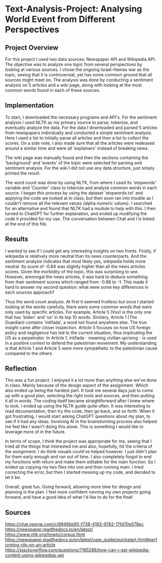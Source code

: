 # Text-Analysis-Project: Analysing World Event from Different Perspectives

## Project Overview

For this project I used two data sources: Newspaper API and Wikipedia API. The objective was to analyze one topic from several perspectives by looking at various sources. I chose the ongoing Israel-Hamas war as the topic, seeing that it is controversial, yet has some common ground that all sources might meet on. The analysis was done by conducting a sentiment analysis on 5 articles and a wiki page, along with looking at the most common words found in each of these sources.

## Implementation

To start, I downloaded the necessary programs and API's. For the sentiment analysis I used NLTK as my primary source to parse, tokenize, and eventually analyze the data. For the data I downloaded and parsed 5 articles from newspapers individually and conducted a simple sentiment analysis. Here I used a list to initially parse all articles and then a list to collect the scores. On a side note, I also made sure that all the articles were realeased around a similar time and were all 'explainers' instead of breaking news. 

The wiki page was manually found and then the sections containing the 'background' and 'events' of the topic were selected for parsing and sentiment analysis. For the wiki I did not use any data structure, just simply printed the result.

The word count was done by using NLTK, from where I used its 'stopwords' variable and 'Counter' class to tokenize and analyze common words in each source. I began this process by using the dataset 'stopwords.txt' and applying the code we looked at in class, but then soon ran into trouble as I couldn't remove all the relevant values (alpha numeric values). I searched for an alternative and found that NLTK had a module to help with this. I then turned to ChatGPT for further explanation, and ended up modifying the code it provided for my use. The conversation between Chat and I is linked at the end of this file.

## Results

I wanted to see if I could get any interesting insights on two fronts. Firstly, if wikipedia is relatively more neutral than its news counterparts. And the sentiment analysis indicates that most likely yes, wikipedia holds more neutral. Its score of -0.84 was slightly higher than all the news articles scores. Given the morbidity of the topic, this was surprising to see. However, amonngst the news articles, it was hard to deduce something from their sentiment scores which ranged from -0.88 to -1. This made it hard to answer my second question: what were some key differences in each sources approach?

Thus the word count analysis. At first it seemed fruitless but once I started looking at the words carefully, there were some common words that were only used by specific articles. For example, Article 5 (Vox) is the only one that has 'biden' and 'us' in its top 10 words. Similary, Article 1 (The Guardian) contains 'intifada', a word not found anywhere else. The true insight came after closer inspection. Article 5 focuses on how US foreign policy and negligence has led to the current situation, thus implicating the US as a perpetrator. In Article 1, intifada - meaning civilian uprising - is used in a positive context to defend the palestinian movement. My understanding is that Article 1 and Article 5 were more sympathetic to the palestinian cause compared to the others.

## Reflection

This was a fun project. I enjoyed it a lot more than anything else we've done in class. Mainly because of the design aspect of the assignment. Which also ended up being the hardest part. It took me several days just to come up with a good plan, selecting the right tools and sources, and then putting it all in words. The coding itself became straightforward after I knew where to look. I ended up using the NLTK guide quite often. It was interesting to read documentation, then try the code, then go back, and so forth. When it got frustrating, I would start asking ChatGPT questions about my plan, to see if it had any ideas. Involving AI in the brainstorming process also helped me feel like I wasn't doing this alone. This is something I would like to leverage more of in the future.

In terms of scope, I think the project was appropriate for me, seeing that I tried all the things that interested me and also, hopefully, hit the criteria of the assignment. I do think visuals could've helped however. I just didn't plan for them early enough and ran out of time. I also completely forgot to end my functions with return and make them editable for the main function. So I ended up copying my two files into one and then running main. I tried correcting the error, but then I started messing up my code, and decided to let it be.

Overall, great fun. Going forward, allowing more time for design and planning is the plan. I feel more confident running my own projects going forward, and have a good idea of what I'd like to do for the final!


## Sources 
https://chat.openai.com/c/8949bb65-f738-4183-9782-17fd70e578ec
https://newspaper.readthedocs.io/en/latest/
https://www.nltk.org/howto/corpus.html
https://newspaper.readthedocs.io/en/latest/user_guide/quickstart.html#performing-nlp-on-an-article
https://stackoverflow.com/questions/7185288/how-can-i-get-wikipedia-content-using-wikipedias-api